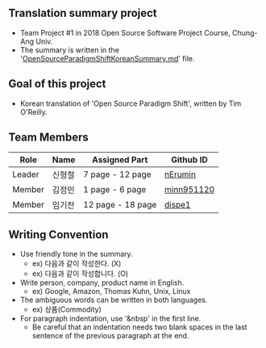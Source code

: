 ## Translation summary project
- Team Project #1 in 2018 Open Source Software Project Course, Chung-Ang Univ.
- The summary is written in the '[OpenSourceParadigmShiftKoreanSummary.md](https://github.com/CAU-DOSC/TransSum09/blob/master/OpenSourceParadigmShiftKoreanSummary.md)' file.

## Goal of this project
- Korean translation of 'Open Source Paradigm Shift', written by Tim O'Reilly.

## Team Members

Role   | Name   | Assigned Part     | Github ID                                   |
-------|--------|-------------------|---------------------------------------------| 
Leader | 신형철 | 7 page - 12 page  | [nErumin](https://github.com/nErumin)       |
Member | 김정민 | 1 page - 6 page   | [minn951120](https://github.com/minn951120) |
Member | 임기찬 | 12 page - 18 page | [dispe1](https://github.com/dispe1)         |

## Writing Convention
- Use friendly tone in the summary.
    - ex) 다음과 같이 작성한다. (X)
    - ex) 다음과 같이 작성합니다. (O)
- Write person, company, product name in English.
    - ex) Google, Amazon, Thomas Kuhn, Unix, Linux
- The ambiguous words can be written in both languages.
    - ex) 상품(Commodity)
- For paragraph indentation, use '&nbsp' in the first line.
    - Be careful that an indentation needs two blank spaces in the last sentence of the previous paragraph at the end.